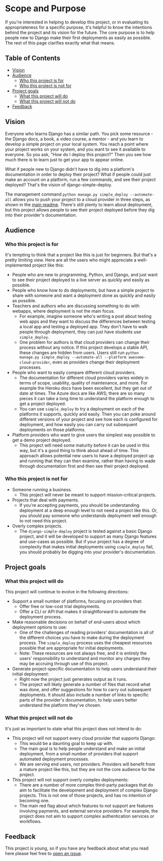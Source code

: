 Scope and Purpose
===

If you're interested in helping to develop this project, or in evaluating its appropriateness for a specific purpose, it's helpful to know the intentions behind the project and its vision for the future. The core purpose is to help people new to Django make their first deployments as easily as possible. The rest of this page clarifies exactly what that means.

Table of Contents
---

- [Vision](#vision)
- [Audience](#audience)
    - [Who this project is for](#who-this-project-is-for)
    - [Who this project is not for](#who-this-project-is-not-for)
- [Project goals](#project-goals)
    - [What this project will do](#what-this-project-will-do)
    - [What this project will not do](#what-this-project-will-not-do)
- [Feedback](#feedback)

Vision
---

Everyone who learns Django has a similar path. You pick some resource - the Django docs, a book, a video course, a mentor - and you learn to develop a simple project on your local system. You reach a point where your project works on your system, and you want to see it available to everyone. So you ask, "How do I deploy this project?" Then you see how much there is to learn just to get your app to appear online.

What if people new to Django didn't have to dig into a platform's documentation in order to deploy their project? What if people could just make an account on a platform, run a few commands, and see their project deployed? That's the vision of django-simple-deploy.

The management command `python manage.py simple_deploy --automate-all` allows you to push your project to a cloud provider in three steps, as shown in the [main readme](../README.md). There's still plenty to learn about deployment, but this project allows people to see their project deployed before they dig into their provider's documentation.

Audience
---

### Who this project is for

It's tempting to think that a project like this is just for beginners. But that's a pretty limiting view. Here are all the users who might appreciate a well-implemented project like this:

- People who are new to programming, Python, and Django, and just want to see their project deployed to a live server as quickly and easily as possible.
- People who know how to do deployments, but have a simple project to share with someone and want a deployment done as quickly and easily as possible.
- Teachers and authors who are discussing something to do with webapps, where deployment is not the main focus.
    - For example, imagine someone who's writing a post about testing web apps and they want to discuss the differences between testing a local app and testing a deployed app. They don't have to walk people through deployment, they can just have students use `simple_deploy`.
    - One problem for authors is that cloud providers can change their process without any notice. If this project develops a stable API, these changes are hidden from users. Users still run `python manage.py simple_deploy --automate-all --platform awesome-cloud-provider`, even as providers change their deployment processes.
- People who want to easily compare different cloud providers.
    - The documentation for different cloud providers varies widely in terms of scope, usability, quality of maintenance, and more. For example the Heroku docs have been excellent, but they get out of date at times. The Azure docs are like AWS; there are so many pieces it can take a long time to understand the platform enough to get a project deployed.
    - You can use `simple_deploy` to try a deployment on each of the platforms it supports, quickly and easily. Then you can poke around different versions of your project and see how each is configured for deployment, and how easily you can carry out subsequent deployments on those platforms.
- Platform providers who want to give users the simplest way possible to get a demo project deployed.
  - This project will need some maturity before it can be used in this way, but it's a good thing to think about ahead of time. This approach allows potential new users to have a deployed project up and running that they can then examine, rather than having to wade through documentation first and then see their project deployed.

### Who this project is not for

- Someone running a business.
    - This project will never be meant to support mission-critical projects.
- Projects that deal with payments.
    - If you're accepting payments, you should be understanding deployment at a deep enough level to not need a project like this. Or, you should pay someone who understands deployment well enough to not need this project.
- Overly complex projects.
    - The `django-simple-deploy` project is tested against a basic Django project, and it will be developed to support as many Django features and use-cases as possible. But if your project has a degree of complexity that makes initial deployments using `simple_deploy` fail, you should probably be digging into your provider's documentation.        

Project goals
---

### What this project will do

This project will continue to evolve in the following directions:
- Support a small number of platforms, focusing on providers that:
    - Offer free or low-cost trial deployments.
    - Offer a CLI or API that makes it straightforward to automate the deployment process.
- Make reasonable decisions on behalf of end-users about which deployment options to use:
    - One of the challenges of reading providers' documentation is all of the different choices you have to make during the deployment process. The `simple_deploy` process uses the cheapest resources possible that are appropriate for initial deployments.
    - Note: These resources are not always free, and it is entirely the users' responsibility to understand and monitor any charges they may be accruing through use of this project.
- Generate project-specific documentation to help users understand their initial deployment:
    - Right now the project just generates output as it runs.
    - The project will likely generate a number of files that record what was done, and offer suggestions for how to carry out subsequent deployments. It should also include a number of links to specific parts of the provider's documentation, to help users better understand the platform they've chosen.

### What this project will not do

It's just as important to state what this project does not intend to do:
- This project will not support every cloud provider that supports Django:
    - This would be a daunting goal to keep up with.
    - The main goal is to help people understand and make an initial deployment, from a small number of providers that support automated deployment processes.
    - We are serving end users, not providers. Providers will benefit from a mature project like this, but they are not the core audience for the project.
- This project will not support overly complex deployments:
    - There are a number of more complex third-party packages that do aim to facilitate the development and deployment of complex Django projects. This is not one of those projects, and has no intention of becoming one.
    - The main red flag about which features to not support are features involving payments, and external service providers. For example, the project does not aim to support complex authentication services or workflows.

Feedback
---

This project is young, so if you have any feedback about what you read here please feel free to [open an issue](https://github.com/ehmatthes/django-simple-deploy/issues).